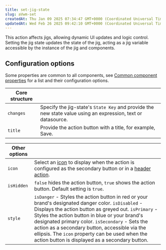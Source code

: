 ```yaml
---
title: set-jig-state
slug: aVwm-set
createdAt: Thu Jan 09 2025 07:34:47 GMT+0000 (Coordinated Universal Time)
updatedAt: Wed Feb 26 2025 09:42:10 GMT+0000 (Coordinated Universal Time)
---
```


This action affects jigs, allowing dynamic UI updates and logic control. Setting the jig state updates the state of the jig, acting as a jig variable accessible by the instance of the jig and components.

## Configuration options

Some properties are common to all components, see [Common component properties](docId\:LLnTD-rxe8FmH7WpC5cZb) for a list and their configuration options.

| **Core structure** |                                                                                                          |
| ------------------ | ------------------------------------------------------------------------------------------------------------ |
| `changes`          | Specify the jig-state's `State Key` and provide the new state value using an expression, text or datasource. |
| `title`            | Provide the action button with a title, for example, Save.                                                   |

| **Other options** |                                                                                                                                                                                                                                                                                                                                                                                                                                    |
| ----------------- | ---------------------------------------------------------------------------------------------------------------------------------------------------------------------------------------------------------------------------------------------------------------------------------------------------------------------------------------------------------------------------------------------------------------------------------- |
| `icon`            | Select an [icon]() to display when the action is configured as the secondary button or in a [header action](./../Components/jig-header.md).                                                                                                                                                                                                                                                                                        |
| `isHidden`        | `false` hides the action button, `true` shows the action button. Default setting is `true`.                                                                                                                                                                                                                                                                                                                                        |
| `style`           | `isDanger` - Styles the action button in red or your brand's designated danger color.&#xA;`isDisabled` - Displays the action button as greyed out.&#xA;`isPrimary` - Styles the action button in blue or your brand's designated primary color.&#xA;`isSecondary` - Sets the action as a secondary button, accessible via the ellipsis. The `icon` property can be used when the action button is displayed as a secondary button. |

